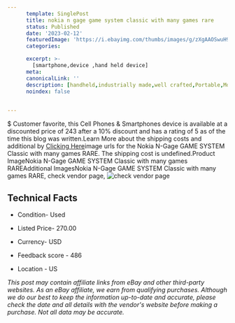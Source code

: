 ```yaml
---
      template: SinglePost
      title: nokia n gage game system classic with many games rare
      status: Published
      date: '2023-02-12'
      featuredImage: 'https://i.ebayimg.com/thumbs/images/g/zXgAAOSwuH9jaT19/s-l225.jpg'
      categories: 

      excerpt: >-
        [smartphone,device ,hand held device]
      meta:
      canonicalLink: ''
      description: [handheld,industrially made,well crafted,Portable,Mobile,Compact,Convenient,Lightweight,Maneuverable,Man-portable,Miniature,Carriable,Hand-held,Light,Holdable,Transportable,Mobile device,Pocket-sized,On-the-go,Wireless,Cordless,Compact size,Convenient size, smartphone,device ,hand held device]
      noindex: false

        
---
```

$
    Customer favorite, this Cell Phones & Smartphones device is available at a discounted price of 243 after a 10% discount and has a rating of 5 as of the time this blog was written.Learn More about the shipping costs and additional by [Clicking Here](https://www.ebay.com/itm/255815699808?hash=item3b8fcdcd60%3Ag%3AzXgAAOSwuH9jaT19&mkevt=1&mkcid=1&mkrid=711-53200-19255-0&campid=%253CePNCampaignId%253E&customid=%253CreferenceId%253E&toolid=10049)image urls for the Nokia N-Gage GAME SYSTEM Classic with many games RARE. The shipping cost is undefined.Product ImageNokia N-Gage GAME SYSTEM Classic with many games RAREAdditional ImagesNokia N-Gage GAME SYSTEM Classic with many games RARE, check vendor page, ![check vendor page](https://origin-galleryplus.ebayimg.com/ws/web/255815699808_2_0_1/225x225.jpg,https://origin-galleryplus.ebayimg.com/ws/web/255815699808_3_0_1/225x225.jpg,https://origin-galleryplus.ebayimg.com/ws/web/255815699808_4_0_1/225x225.jpg,https://origin-galleryplus.ebayimg.com/ws/web/255815699808_5_0_1/225x225.jpg,https://origin-galleryplus.ebayimg.com/ws/web/255815699808_6_0_1/225x225.jpg,https://origin-galleryplus.ebayimg.com/ws/web/255815699808_7_0_1/225x225.jpg,https://origin-galleryplus.ebayimg.com/ws/web/255815699808_8_0_1/225x225.jpg,https://origin-galleryplus.ebayimg.com/ws/web/255815699808_9_0_1/225x225.jpg,https://origin-galleryplus.ebayimg.com/ws/web/255815699808_10_0_1/225x225.jpg,https://origin-galleryplus.ebayimg.com/ws/web/255815699808_11_0_1/225x225.jpg,https://origin-galleryplus.ebayimg.com/ws/web/255815699808_12_0_1/225x225.jpg)
    
    

 ## Technical Facts 



     
      

 - Condition- Used 


      

 - Listed Price- 270.00 


      

 - Currency- USD 


      

 - Feedback score - 486 


      

 - Location - US 


      
      

 *_This post may contain affiliate links from eBay and other third-party websites. As an eBay affiliate, we earn from qualifying purchases. Although we do our best to keep the information up-to-date and accurate, please check the date and all details with the vendor's website before making a purchase. Not all data may be accurate._*



    
    
    
    
    